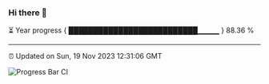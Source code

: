 ### Hi there 👋

⏳ Year progress { ██████████████████████████▁▁▁▁ } 88.36 %

---

⏰ Updated on Sun, 19 Nov 2023 12:31:06 GMT

![Progress Bar CI](https://github.com/ZhaoGui/ZhaoGui/workflows/Progress%20Bar%20CI/badge.svg)
